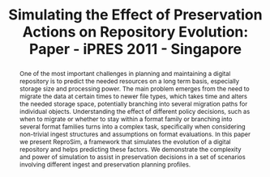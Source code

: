 ---
abstract: One of the most important challenges in planning and maintaining a digital
  repository is to predict the needed resources on a long term basis, especially storage
  size and processing power. The main problem emerges from the need to migrate the
  data at certain times to newer file types, which takes time and alters the needed
  storage space, potentially branching into several migration paths for individual
  objects. Understanding the effect of different policy decisions, such as when to
  migrate or whether to stay within a format family or branching into several format
  families turns into a complex task, specifically when considering non-trivial ingest
  structures and assumptions on format evaluations. In this paper we present ReproSim,
  a framework that simulates the evolution of a digital repository and helps predicting
  these factors. We demonstrate the complexity and power of simulation to assist in
  preservation decisions in a set of scenarios involving different ingest and preservation
  planning profiles.
creators:
- Rauber, Andreas
- Weihs, Christian
date: null
document_url: https://services.phaidra.univie.ac.at/api/object/o:294237/download
grand_parent: iPRES
institutions: []
keywords:
- singapore
landing_page_url: https://phaidra.univie.ac.at/o:294237
language: eng
layout: publication
license: CC BY-SA 3.0 AT
notes_url: null
parent: iPRES 2011
presentation_url: null
size: 986584
source_name: iPRES
title: 'Simulating the Effect of Preservation Actions on Repository Evolution: Paper
  - iPRES 2011 - Singapore'
type: paper
year: 2011
---